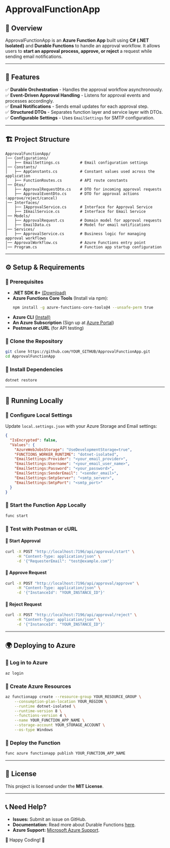 ﻿# ApprovalFunctionApp

## 📌 Overview
ApprovalFunctionApp is an **Azure Function App** built using **C# (.NET Isolated)** and **Durable Functions** to handle an approval workflow. It allows users to **start an approval process, approve, or reject** a request while sending email notifications.

---

## 🚀 Features
✅ **Durable Orchestration** - Handles the approval workflow asynchronously.  
✅ **Event-Driven Approval Handling** - Listens for approval events and processes accordingly.  
✅ **Email Notifications** - Sends email updates for each approval step.  
✅ **Structured DTOs** - Separates function layer and service layer with DTOs.  
✅ **Configurable Settings** - Uses `EmailSettings` for SMTP configuration.  

---

## 🏗️ Project Structure
```
ApprovalFunctionApp/
│── Configurations/
│   ├── EmailSettings.cs         # Email configuration settings
│── Constants/
│   ├── AppConstants.cs          # Constant values used across the application
│   ├── FunctionRoutes.cs        # API route constants
│── Dtos/
│   ├── ApprovalRequestDto.cs    # DTO for incoming approval requests
│   ├── ApprovalEventDto.cs      # DTO for approval actions (approve/reject/cancel)
│── Interfaces/
│   ├── IApprovalService.cs      # Interface for Approval Service
│   ├── IEmailService.cs         # Interface for Email Service
│── Models/
│   ├── ApprovalRequest.cs       # Domain model for approval requests
│   ├── EmailData.cs             # Model for email notifications
│── Services/
│   ├── ApprovalService.cs       # Business logic for managing approval workflows
│── ApprovalWorkflow.cs          # Azure Functions entry point
│── Program.cs                   # Function app startup configuration
```

---

## ⚙️ Setup & Requirements
### 🔹 Prerequisites
- **.NET SDK 8+** [(Download)](https://dotnet.microsoft.com/download/dotnet/8.0)
- **Azure Functions Core Tools** (Install via npm):
  ```sh
  npm install -g azure-functions-core-tools@4 --unsafe-perm true
  ```
- **Azure CLI** [(Install)](https://aka.ms/installazurecliwindows)
- **An Azure Subscription** (Sign up at [Azure Portal](https://portal.azure.com))
- **Postman or cURL** (for API testing)

### 🔹 Clone the Repository
```sh
git clone https://github.com/YOUR_GITHUB/ApprovalFunctionApp.git
cd ApprovalFunctionApp
```

### 🔹 Install Dependencies
```sh
dotnet restore
```

---

## 🏃 Running Locally
### 🔹 Configure Local Settings
Update `local.settings.json` with your Azure Storage and Email settings:
```json
{
  "IsEncrypted": false,
  "Values": {
    "AzureWebJobsStorage": "UseDevelopmentStorage=true",
    "FUNCTIONS_WORKER_RUNTIME": "dotnet-isolated",
    "EmailSettings:Provider": "<your_email_provider>",
    "EmailSettings:Username": "<your_email_user_name>",
    "EmailSettings:Password": "<your_password>",
    "EmailSettings:SenderEmail": "<sender_email>",
    "EmailSettings:SmtpServer": "<smtp_server>",
    "EmailSettings:SmtpPort": "<smtp_port>"
  }
}
```

### 🔹 Start the Function App Locally
```sh
func start
```

### 🔹 Test with Postman or cURL
#### 📌 Start Approval
```sh
curl -X POST "http://localhost:7196/api/approval/start" \
     -H "Content-Type: application/json" \
     -d '{"RequesterEmail": "test@example.com"}'
```
#### 📌 Approve Request
```sh
curl -X POST "http://localhost:7196/api/approval/approve" \
     -H "Content-Type: application/json" \
     -d '{"InstanceId": "YOUR_INSTANCE_ID"}'
```
#### 📌 Reject Request
```sh
curl -X POST "http://localhost:7196/api/approval/reject" \
     -H "Content-Type: application/json" \
     -d '{"InstanceId": "YOUR_INSTANCE_ID"}'
```

---

## 🌍 Deploying to Azure
### 🔹 Log in to Azure
```sh
az login
```

### 🔹 Create Azure Resources
```sh
az functionapp create --resource-group YOUR_RESOURCE_GROUP \
    --consumption-plan-location YOUR_REGION \
    --runtime dotnet-isolated \
    --runtime-version 8 \
    --functions-version 4 \
    --name YOUR_FUNCTION_APP_NAME \
    --storage-account YOUR_STORAGE_ACCOUNT \
    --os-type Windows
```

### 🔹 Deploy the Function
```sh
func azure functionapp publish YOUR_FUNCTION_APP_NAME
```

---

## 📜 License
This project is licensed under the **MIT License**.

---

## 📞 Need Help?
- **Issues:** Submit an issue on GitHub.
- **Documentation:** Read more about Durable Functions [here](https://learn.microsoft.com/en-us/azure/azure-functions/durable/durable-functions-overview).
- **Azure Support:** [Microsoft Azure Support](https://azure.microsoft.com/en-us/support/).

🚀 Happy Coding! 🎯

